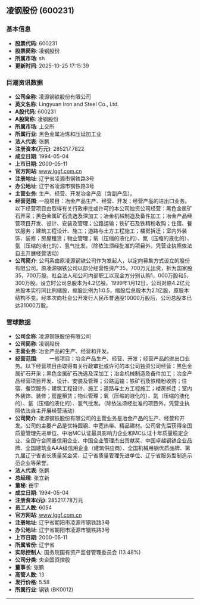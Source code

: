 ## 凌钢股份 (600231)

### 基本信息

- **股票代码**: 600231
- **股票简称**: 凌钢股份
- **所属市场**: sh
- **更新时间**: 2025-10-25 17:15:39

### 巨潮资讯数据

- **公司全称**: 凌源钢铁股份有限公司
- **英文名称**: Lingyuan Iron and Steel Co., Ltd.
- **A股代码**: 600231
- **A股简称**: 凌钢股份
- **所属市场**: 上交所
- **所属行业**: 黑色金属冶炼和压延加工业
- **法人代表**: 张鹏
- **注册资本(万元)**: 285217.7822
- **成立日期**: 1994-05-04
- **上市日期**: 2000-05-11
- **官方网站**: www.lggf.com.cn
- **注册地址**: 辽宁省凌源市钢铁路3号
- **办公地址**: 辽宁省凌源市钢铁路3号
- **主营业务**: 生产、经营、开发冶金产品（含副产品）。
- **经营范围**: 一般项目：冶金产品生产、经营、开发；经营产品的进出口业务。以下经营项目由取得有关行政审批或许可的本公司独资公司经营：黑色金属矿石开采；黑色金属矿石洗选及深加工；冶金机械制造及备件加工；冶金产品经营项目开发、设计、安装及管理；公路运输；铁矿石及铁精粉收购；住宿、餐饮服务；建筑工程设计、施工；道路与土方工程施工；楼房拆迁；室内外装饰、装修；房屋租赁；物业管理；氧（压缩的液化的）、氮（压缩的液化的）、氩（压缩的液化的）、氢气批发。（除依法须经批准的项目外，凭营业执照依法自主开展经营活动）
- **公司简介**: 公司系由原凌源钢铁公司作为发起人，以定向募集方式设立的股份有限公司。原凌源钢铁公司以部分经营性资产35，700万元出资，折为国家股35，700万股。社会法人和公司内部职工以现金方分别认购1，000万股和5，300万股。设立时公司总股本为4.2亿股。1999年1月12日，公司对原4.2亿元总股本实行同比例缩股，缩股比例为1:0.5，缩股后总股本为2.1亿股，原股本结构不变。经本次向社会公开发行人民币普通股10000万股后，公司总股本已达31000万股。

### 雪球数据

- **公司全称**: 凌源钢铁股份有限公司
- **公司简称**: 凌钢股份
- **主营业务**: 冶金产品的生产、经营和开发。
- **经营范围**: 　　一般项目：冶金产品生产、经营、开发；经营产品的进出口业务。以下经营项目由取得有关行政审批或许可的本公司独资公司经营：黑色金属矿石开采；黑色金属矿石洗选及深加工；冶金机械制造及备件加工；冶金产品经营项目开发、设计、安装及管理；公路运输；铁矿石及铁精粉收购；住宿、餐饮服务；建筑工程设计、施工；道路与土方工程施工；楼房拆迁；室内外装饰、装修；房屋租赁；物业管理；氧（压缩的液化的）、氮（压缩的液化的）、氩（压缩的液化的）、氢气批发。（除依法须经批准的项目外，凭营业执照依法自主开展经营活动）
- **公司简介**: 凌源钢铁股份有限公司的主营业务是冶金产品的生产、经营和开发。公司的主要产品是优特圆钢、中宽热带、精品建材。公司曾先后获得全国质量管理先进单位、中冶MC认证最具影响力企业和MC认证十年质量稳定企业、全国守合同重信用企业、中国企业管理杰出贡献奖、中国卓越钢铁企业品牌、全国建筑业AAA级信用企业（建筑供应商）、全国机械用钢优质品牌、第九届辽宁省省长质量奖金奖、辽宁省质量管理先进单位、辽宁省服务型制造示范企业等荣誉。
- **法人代表**: 张鹏
- **总经理**: 张立新
- **董秘**: 由宇
- **成立日期**: 1994-05-04
- **注册资本(元)**: 285217.78万元
- **员工人数**: 6054
- **官方网站**: www.lggf.com.cn
- **注册地址**: 辽宁省朝阳市凌源市钢铁路3号
- **办公地址**: 辽宁省朝阳市凌源市钢铁路3号
- **上市日期**: 2000-05-11
- **所属省份**: 辽宁省
- **实际控制人**: 国务院国有资产监督管理委员会 (13.48%)
- **公司分类**: 央企国资控股
- **董事长**: 张鹏
- **高管人数**: 13
- **发行价格**: 5.58
- **所属行业**: 钢铁 (BK0012)

---